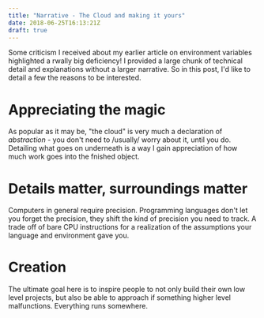 ```yaml
---
title: "Narrative - The Cloud and making it yours"
date: 2018-06-25T16:13:21Z
draft: true
---
```


Some criticism I received about my earlier article on environment variables highlighted a rwally big deficiency! I provided a large
chunk of technical detail and explanations without a larger narrative. So in this post, I'd like to detail a few the reasons to be
interested.

# Appreciating the magic

As popular as it may be, "the cloud" is very much a declaration of _abstraction_ - you don't need to /usually/ worry about it, until you do.
Detailing what goes on underneath is a way I gain appreciation of how much work goes into the fnished object.

# Details matter, surroundings matter

Computers in general require precision. Programming languages don't let you forget the precision, they shift the kind of precision you need to
track. A trade off of bare CPU instructions for a realization of the assumptions your language and environment gave you.

# Creation

The ultimate goal here is to inspire people to not only build their own low level projects, but also be able to approach if something higher
level malfunctions. Everything runs somewhere.
